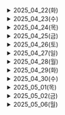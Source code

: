 <details>
<summary>2025_04_22(화)</summary>
<ol>
  <li>'Bee Careful' 기능 구체화</li>
  <li>양봉장 꿀벌 수 실태</li>
  <li>양봉업 프로세스</li>
  <li>양봉업 고충</li>
  <li>해외 레퍼런스</li>
</ol>
</details>
<details>
<summary>2025_04_23(수)</summary>
<ol>
  <li>양봉장 피해</li>
  <li>양봉장 말벌 피해</li>
  <li>말벌 요격 기능 구체화</li>
  <li>말벌 요격 기능 설계</li>
  <li>젯슨 나노, 라즈베리파이 등 하드웨어 스펙</li>
</ol>
</details>
<details>
<summary>2025_04_24(목)</summary>
<ol>
  <p>일정관리 방법</p>
  <ol>
    <li>아이젠하워</li>
    <li>만트라트</li>
    <li>뽀모도로</li>
    <li>타임박싱</li>
    <li>타임블럭</li>
    <li>focus time</li>
    <li>PARA</li>
    <li>제텔카스텐</li>
  </ol>
  <p>
    하드웨어 조사
  </p>
  <ol>
    <li>
      PMW/서보 드라이버: 별도 전원이 필요함 (5 ~ 6V)
    </li>
    <li>서보모터 스펙</li>
    <li>
      전류와 전압 개념
      <span>
        <ul>
          <li>전류(A): 전기의 흐름의 양 (파이프에 흐르는 물의 양으로 비유)</li>
          <li>전압(V): 전류의 압력 (수압으로 비유)</li>
          <li>전력(W): 전류 x 전압</li>
          <li>
            전압이나 전류가 시스템의 기대보다 과할 경우
            시스템이 손상될 수 있음.
          </li>
        </ul>
      </span>
    </li>
  </ol>
  <p>말벌 퇴치장치 구체화</p>
  <li>구상도
  <img src="images/이중혁_말벌퇴치_구상도.jpg" />
  </li>
</ol>
</details>

<details>
<summary>2025_04_25(금)</summary>
<ol>
  <p>소프트 스킬</p>
  <ol>
    <li>말 다듬어서 하기: 내가 안다고 생략하지 않기 (특히 기획 단계에서 서로 생각하는 것이 다를 수 있음)</li>
    <li>겸손하게 말하기: 배우는 사람으로서, 당신과 함께 프로젝트를 성공으로 이끌어내고 싶은 사람으로서 말하기</li>
    <li>표정 펴기</li>
    <li>역할 분배: 기여하고자 하는 사람 입장도 고려하기</li>
  </ol>
  
  <p>클라이언트 테스트</p>
  <ol>
    <li>유닛 테스트(Visual/Logic), E2E 테스트</li>
    <li>Jest vs Vitest</li>
    <li>Cypress</li>
  </ol>
</ol>
</details>

<details>
<summary>2025_04_26(토)</summary>
<ol>
  <p>대규모 분산 처리 시스템</p>
  <ol>
    <li>CV 기반 꿀벌 질병 추론이 클라우드에서 진행됨.</li>
    <li>유저가 늘어날 경우 분산 처리 시스템을 구축하기 위한 아키텍처 설계 필요</li>
  </ol>
</details>

<details>
<summary>2025_04_27(일)</summary>
<ol>
  <p>아파치 카프카</p>
  <ol>
    <li>이벤트 데이터 스트림 분산 처리 플랫폼</li>
    <li>ex, 클라이언트 냉장고 온도 데이터 처리</li>
    <li>Message Broker에서 Topic과 파티션으로 나뉘고, 메시지를 디스크에 처리</li>
    <li>Producer가 제공, Consumer가 소비 (smart consumer)</li>
    <li>클러스터링을 통해 fault tolerance(내결함성) 보장</li>
  </ol>
  <p>아파치 하둡</p>
  <ol>
    <li>빅 데이터 배치 처리 시스템</li>
    <li>ex, 하루치 로그 처리</li>
  </ol>
</details>

<details>
<summary>2025_04_28(월)</summary>
<ol>
  <p>팩트 폭행</p>
  <ol>
    <li>팩트는 팩트인가?</li>
    <li>불필요한 말</li>
    <li>팩트는 아파야 하는가?</li>
    <li>I-statement</li>
    <li>공통의 목표 환기하기</li>
    <li>상대방의 입장을 한 번 헤아리고 내 입장 말하기</li>
    <li>
      <p>버려야할 것</p>
      <ol>
        <li>사무적/기계적으로 말하는 것</li>
        <li>타인의 감정을 배려한 말투를 쓰자. 실제로 유의미한 가치이고, 신경써야한다.</li>
        <li>지난 경험으로 비관하기</li>
        <li>거들먹, 빈정거림</li>
        <li>수동적 공격성 (Passive Aggression)</li>
        <li>-> 재치있고 기가 센 것이 아닌 무례한 것, 투명하게 소통하지 못하는 것이다.</li>
        <li>염세주의. 인생에 도움이 되지 않는다!</li>
      </ol>
    </li>
  </ol>
  <p>라즈베리파이 GPIO (General-purpose input/output)</p>
  <ol>
    <li>
    <p>GND(Ground) pin: 전류 흐름에 대한 복귀 경로를 제공하여 전기 회로를 완성한다.</p>
    <span>라즈베리파이 3B GPIO 맵</span>
    <img src="images/이중혁_raspberrypi_3b+_gpio.png" /></li>
    </li>
  </ol>
</details>

<details>
<summary>2025_04_29(화)</summary>
<ol>
  <li>
    <p>라즈베리 파이 전원</p>
    <ol>
      <li>Raspberry PI 4 : 5V 3A</li>
      <li>Raspberry PI 3 : 5V 2.5A</li>
      <li>건전지 직류 홀더 활용 가능</li>
    </ol>
  </li>
  <li>
    <p>서보모터 컨트롤러 PCA9685</p>
    <ol>
      <li>SCL(Serial Clock) : I2C 통신을 위한 클럭 신호선</li>
      <li>SDA(Serial Data) : I2C 통신을 위한 데이터 신호선</li>
      <li>VCC(max 5V), V+(max 6V)</li>
      <li>16개 채널의 PWM로 구성</li>
    </ol>
  </li>
  <li>
    <p>저항 읽는 법</p>
    <span>띠가 4개일 경우</span>
    <img src="images/이중혁_저항_1.png" />
    <span>띠가 5개일 경우</span>
    <img src="images/이중혁_저항_2.png" />
  </li>
</ol>
</details>

<details>
<summary>2025_04_30(수)</summary>
  <ol>
    <li>
    <p>면접은 소개팅이다.</p>
    <ol>
      <li>서로 알아가는 자리.</li>
      <li>궁금한 건 물어보고, 스마트하게 어필하기.</li>
    </ol>
  </li>
  <li>
    <p>PWM (Pulse Width Modulation)</p>
    <p>현재 모터의 정밀 제어가 필요함.</p>
    <ol>
      <li>모터의 속도 (RPM) 제어 방식 중 하나</li>
      <li>신호를 주는 시간을 Pulse 단위로 제어하여(시간 비례 제어 방식 Time Proportional Control) 전압을 조절하는 방식</li>
      <li>Duty Cycle: 한 Pulse에서 ON신호의 비율</li>
      <li>평균 전압 = 입력 전압 x Duty Cycle</li>
      <li>ex) 10V의 전압으로 Duty Cycle 50%으로 설정하여 PWM 제어를 통한다면 5V의 평균 전압을 가진다.</li>
      <li>이외에 저항으로 제어할 수 있으나, 열 에너지 등으로 에너지 손실이 발생함.</li>
    </ol>
    <p>PID (Proportional Integral Derivative)</p>
    <ol>
      <li>PWM을 이용해 원하는 출력으로 맞춰놓았더라도, 무게가 추가되거나 입력 전압이 떨어지는 등의 변수가 있음</li>
      <li>PID 제어는 현재 상태와 목표 상태의 차이를 줄이기 위한 제어 방식</li>
      <details>
        <summary>
          현재 상태는 어떻게 측정할까?
        </summary>
        <p>
          <h3>✅ 대표적인 측정 방법</h3>
          - 제어 대상 -	측정할 항목 -	사용하는 센서/방법   <br/>
          - DC 모터 -	속도 -	엔코더 (rotary encoder), 홀 센서 <br/>
          - 로봇 팔 -	각도, 위치 - 포텐셔미터, 엔코더, IMU <br/>
          - 드론 - 자세(기울기 등) - IMU (자이로 + 가속도계) <br/>
          - 온도 제어기 - 온도 - 써미스터(thermistor), 서미스터(thermocouple) <br/>
          - 거리/위치 - 거리 - 초음파 센서, IR 센서, LIDAR <br/>
          - 전류/전압 제어 - 전류, 전압 - 전류 센서(Hall effect sensor), 분압회로
        </p>
      </details>
      <li>PID 제어는 Proportional, Integral, Derivative의 세 가지 요소로 구성됨</li>
      <li>Proportional: 현재 상태와 목표 상태의 차이를 비례적으로 줄임</li>
      <li>Integral: 과거의 오차를 누적하여 보정함</li>
      <li>Derivative: 오차의 변화 속도를 이용해 반응을 조절함 (예: 진동 억제)</li>
    </ol>
  </li>
  <li>
    <p>심도 카메라를 활용한 터렛 각도 제어</p>
    <ol>
      <li>심도 카메라와 객체 탐지 모델의 리턴값으로 객체의 x, y, z 좌표가 가능함. (https://docs.luxonis.com/hardware/platform/features/depth/)</li>
      <li>심도 카메라와 터렛의 물리적 거리가 존재할 수 밖에 없음</li>
      <li>그 차이(x, y, z)를 고정하고, 심도 카메라에서 가져온 말벌의 좌표에 더해 레이저로부터의 말벌 상대 좌표 계산</li>
      <li>피타고라스와 삼각함수를 이용해 각 Pan과 Tilt 각도 계산</li>
    </ol>
  </li>
  </ol>
</details>

<details>
<summary>2025_05_01(목)</summary>
<ol>
  <p>브라우저의 웹 페이지 랜더링 과정</p>
  <p>CRP (Critical Rendering Path)</p>
  <ol>
    <li>
      <p>HTML</p>
      <ol>
        <li>HTML token</li>
        <li>Node</li>
      </ol>
    </li>
    <li>DOM (Document Object Model)</li>
    <li>CSSOM (CSS Object Model)</li>
    <li>Render Tree (DOM + CSSOM)</li>
    <li>
      <p>Layout</p>
      <ol>
        <li>Block element</li>
        <li>viewport</li>
      </ol>
    </li>
    <li>Paint</li>
    <li>
      <p>페이지를 최적화하려면</p>
      <ol>
        <li>측정하라!</li>
        <li>큰 데이터 미루기(defer, async)</li>
        <li>요청, 응답 데이터 크기 최소화</li>
        <li>우선순위에 따라 핵심 요소를 먼저 제공하기</li>
      </ol>
    </li>
  </ol>
</ol>
</details>

<details>
<summary>2025_05_02(금)</summary>
<ol>
  <p>전자 회로 설계 시 위험 요소 (주의할점)</p>
  <ol>
    <li>
      <p>SMPS(Switching Mode Power Supply)</p>
      <p>높은 전력 입출력으로 주의를 요함.</p>
      <p>스텝 다운 컨버터 (전압강하모듈)는 허용 입력을 실제 입력의 두 배 잡고 설계해야 함. (입력이 튈 수 있음)</p>
      <p>과전류 시 축전기가 터질 수 있음.</p>
      <p>항상 접지를 연결할 것</p>
      <p>차단기가 달린 멀티탭을 사용할 것</p>
    </li>
    <li>
      <p>접지의 목적</p>
      <p>인체 감전 방지: 접지를 통해 전기 기기 외함이나 금속성 부품에 누전이 발생했을 때, 누설 전류가 대지로 빠져나가도록 하여 인체가 감전되는 것을 예방 </p>
      <p>기기 손상 방지: 접지는 전기 기기의 절연이 파괴되어 외부 금속 부분에 전류가 흐르는 지락 사고 발생 시, 누설 전류를 대지로 방출하여 기기의 손상을 막음 </p>
      <p>보호계전기의 확실한 동작 확보: 지락 사고 발생 시 보호계전기를 통해 전력 시스템을 차단할 수 있게 함 </p>
      <p>*보호계전기: 전력 시스템에 사고가 발생했을 때 이를 감지하고 신속하게 고장 부분을 차단하여 시스템의 안전을 유지하는 장치</p>
    </li>
  </ol>
  <p>케이블 규격</p>
  <ol>
    <li>
      <p>USB 2.0</p>
      <p>데이터 전송률(480Mbps), 전원 공급(최대 500mA)</p>
    </li>
    <li>
      <p>USB 3.0</p>
      <p>데이터 전송률(4.8Gbps), 전원 공급(최대 900mA)</p>
    </li>
  </ol>
  <p>라즈베리파이 협업</p>
  <ol>
    <li>
      <p>VLAN 기반 원격 SSH 설정</p>
      <p>가상사설망을 제공하는 Tailscale 서비스 사용</p>
      <p>프로젝트용 google id로 접속하고자 하는 기기의 IP를 등록하면 이미 등록된 IP들에 SSH 접속할 수 있음</p>
    </li>
    <li>
      <p>USB 3.0</p>
      <p>데이터 전송률(4.8Gbps), 전원 공급(최대 900mA)</p>
    </li>
  </ol>
  <p>라즈베리파이 헤드리스 SSH 연결</p>
  <ol>
    <li>헤드리스 SSH 연결: 라즈베리파이에서는 부팅만 하고, 모든 설정을 개발 PC에서 할 수 있음. 따라서 추가적인 IO 장치(모니터, 키보드)가 필요 없음</li>
    <li>Raspberry PI OS를 설치할 때, hostname, 초기 wifi, ssh 허용을 설정</li>
    <li>라즈베리파이에 OS가 설치된 SD 카드를 삽입하고 전원 연결</li>
    <li>부팅 시간 대기 (약 3분)</li>
    <li>같은 wifi에 연결된 pc로 hostname을 통해 ssh 접속</li>
    <li>AP에 따라 DNS에 hostname이 등록되지 않을 수 있으므로 실패 시 ip로 ssh 연결</li>
    <li>라즈베리파이의 IP는 AP 관리자로 접속하면 확인 가능함</li>
  </ol>
</ol>
</details>

<details>
<summary>2025_05_06(월)</summary>
<ol>
  <p>양봉장 답사</p>
  <ol>
    <li>
      해당 양봉장에는 말벌 피해가 없다 싶을 정도로 말벌 유인책이 효과적으로 작용하고 있다.
    </li>
    <li>대신 유인한 말벌을 죽이는 작업이 필요함</li>
    <li>질병 탐지 관련해서는 응애 문제가 가장 유효할 것이다. 다른 질병은 탐지해도 할 수 있는 것이 없고, 응애에서 파생되는 질병이기 때문</li>
    <li>실제로 1년에 수 차례(시기에 맞게) 각 벌통의 300마리 꿀벌을 표본으로 응애 검사를 진행한다.</li>
    <li>응애 검사 과정은, 채집한 300마리의 꿀벌에 슈가파우더를 뿌리고 꿀벌이 이를 청소하면서 나온 응애의 개수를 센다.</li>
    <li>꿀벌 300마리에서 나온 응애가 9마리(3%)를 넘는다면 방역 조치를 취한다.</li>
    <li>분봉 문제도 존재했다. 분봉 시기를 놓친다면 해당 벌통의 50%의 꿀벌을 잃게 되어 재산상 피해가 발생한다. -> 분봉열 탐지로 도울 수 있을 것. -> 온도 센서로 탐지 후 알림</li>
    <li>교육 문제도 존재했다. 국내에서 양질의 양봉업 정보를 얻기 힘들다는 것. 답사했던 양봉장은 사장님께서 영문학과를 전공했고 젊은 분이셨기에 해외 자료를 많이 참고한다고 하시지만, 이외 대부분의 양봉장에서는 정보 습득이 어려운 상황이라고 한다. -> RAG 기반 챗봇 가능</li>
    <li>말벌 퇴치기의 문제 - 가격이 너무 비싸다. -> 벌통 당 하나가 아닌 양봉장 공용 퇴치기로 개선할 여지가 있다.</li>
  </ol>
</ol>
</details>

<!-- 양식
<details>
<summary>2025_05_0()</summary>
<ol>
  <p></p>
  <ol>
    <li>
    </li>
  </ol>
</ol>
</details>
-->
